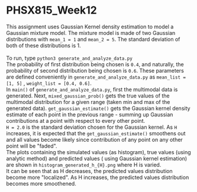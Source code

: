 # PHSX815_Week12

This assignment uses Gaussian Kernel density estimation to 
model a Gaussian mixture model. The mixture model is made
of two Gaussian distributions with `mean_1 = 1` and `mean_2 = 5`.
The standard deviation of both of these distributions is 1. 
<br/>
<br/>
To run, type `python3 generate_and_analyze_data.py` <br/>
The probability of first distribution being chosen is `0.4`, and naturally, 
the probability of second distribution being chosen is `0.6`. These parameters
are defined conveniently in `generate_and_analyze_data.py` as `mean_list = [1, 5]`
, `weight_list = [0.4, 0.6]`. 
<br/>
In `main()` of `generate_and_analyze_data.py`, first the multimodal data is generated. Next, `mixed_gaussian_prob()` gets the true values of the multimodal distribution for
a given range (taken min and max of the generated data). `get_gaussian_estimate()` gets the
Gaussian kernel density estimate of each point in the previous range - summing up Gaussian 
contributions at a point with respect to every other point. 
<br/>
`H = 2.0` is the standard deviation chosen for the Gaussian kernel. As `H` increases, it is expected
that the `get_gaussian_estimate()` smoothens out and all values become likely since contribution of any point
on any other point will be "faded". 
<br/>
The plots containing the simulated values (as histogram), true values (using analytic method) and predicted values (
using Gaussian kernel estimation) are shown in `histogram_generated_h_{H}.png`
where H is varied. 
<br/>
It can be seen that as H decreases, the predicted values distribution become more "localized". 
As H increases, the predicted values distribution becomes more smoothened.
